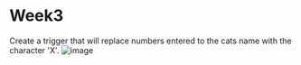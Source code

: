# Week3

Create a trigger that will replace numbers entered to the cats name with the character 'X'. 
![image](https://github.com/user-attachments/assets/1ae0ed12-ac5c-4a8a-bb70-cbfbe1b28a3a)


